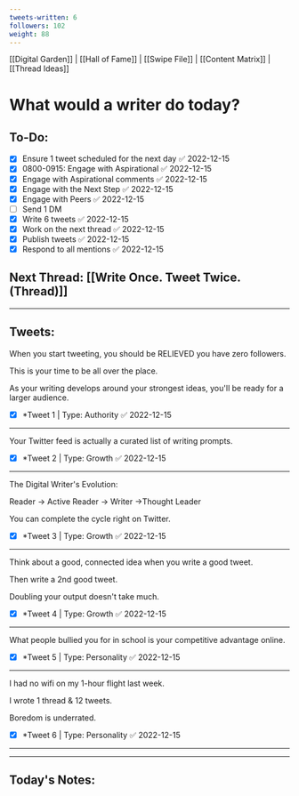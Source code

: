 ```yaml
---
tweets-written: 6
followers: 102
weight: 88
---
```

[[Digital Garden]] | [[Hall of Fame]] | [[Swipe File]] | [[Content Matrix]] | [[Thread Ideas]]

# What would a writer do today?

## To-Do:
- [x] Ensure 1 tweet scheduled for the next day ✅ 2022-12-15
- [x] 0800-0915: Engage with Aspirational ✅ 2022-12-15
- [x] Engage with Aspirational comments ✅ 2022-12-15
- [x] Engage with the Next Step ✅ 2022-12-15
- [x] Engage with Peers ✅ 2022-12-15
- [ ] Send 1 DM
- [x] Write 6 tweets ✅ 2022-12-15
- [x] Work on the next thread ✅ 2022-12-15
- [x] Publish tweets ✅ 2022-12-15
- [x] Respond to all mentions ✅ 2022-12-15

## Next Thread: [[Write Once. Tweet Twice. (Thread)]]
---
## Tweets:

When you start tweeting, you should be RELIEVED you have zero followers.

This is your time to be all over the place. 

As your writing develops around your strongest ideas, you'll be ready for a larger audience.

- [x] *Tweet 1 | Type: Authority ✅ 2022-12-15

---

Your Twitter feed is actually a curated list of writing prompts.

- [x] *Tweet 2 | Type: Growth ✅ 2022-12-15

---

The Digital Writer's Evolution:

Reader → Active Reader → Writer →Thought Leader

You can complete the cycle right on Twitter.

- [x] *Tweet 3 | Type: Growth ✅ 2022-12-15

---

Think about a good, connected idea when you write a good tweet.

Then write a 2nd good tweet.

Doubling your output doesn't take much.

- [x] *Tweet 4 | Type: Growth ✅ 2022-12-15

---

What people bullied you for in school is your competitive advantage online.

- [x] *Tweet 5 | Type: Personality ✅ 2022-12-15

---

I had no wifi on my 1-hour flight last week.

I wrote 1 thread & 12 tweets.

Boredom is underrated.

- [x] *Tweet 6 | Type: Personality ✅ 2022-12-15

---

---
## Today's Notes:

